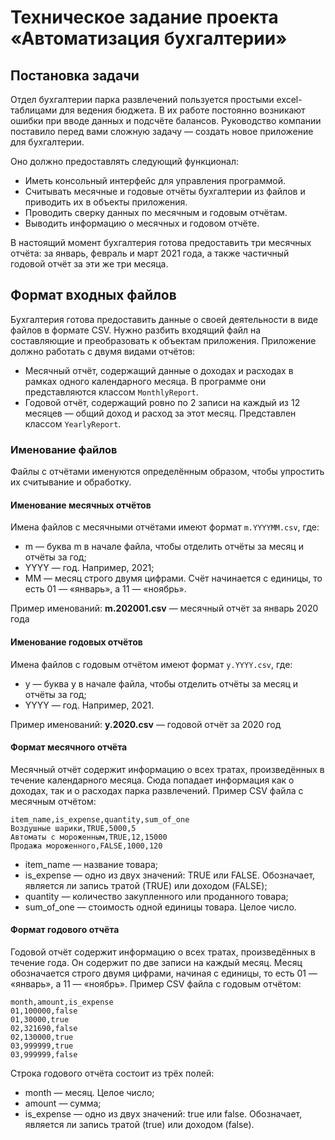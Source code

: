 # Техническое задание проекта «Автоматизация бухгалтерии»
## Постановка задачи

Отдел бухгалтерии парка развлечений пользуется простыми excel-таблицами для ведения бюджета. В их работе постоянно возникают ошибки при вводе данных и подсчёте балансов. Руководство компании поставило перед вами сложную задачу — создать новое приложение для бухгалтерии.

Оно должно предоставлять следующий функционал:
- Иметь консольный интерфейс для управления программой.
- Считывать месячные и годовые отчёты бухгалтерии из файлов и приводить их в объекты приложения.
- Проводить сверку данных по месячным и годовым отчётам.
- Выводить информацию о месячных и годовом отчёте.

В настоящий момент бухгалтерия готова предоставить три месячных отчёта: за январь, февраль и март 2021 года, а также частичный годовой отчёт за эти же три месяца. 

## Формат входных файлов

Бухгалтерия готова предоставить данные о своей деятельности в виде файлов в формате CSV. Нужно разбить входящий файл на составляющие и преобразовать к объектам приложения. Приложение должно работать с двумя видами отчётов:
- Месячный отчёт, содержащий данные о доходах и расходах в рамках одного календарного месяца. В программе они представляются классом `MonthlyReport`.
- Годовой отчёт, содержащий ровно по 2 записи на каждый из 12 месяцев — общий доход и расход за этот месяц. Представлен классом `YearlyReport`.

### Именование файлов
Файлы с отчётами именуются определённым образом, чтобы упростить их считывание и обработку.

#### Именование месячных отчётов
Имена файлов с месячными отчётами имеют формат `m.YYYYMM.csv`, где:
- m — буква m в начале файла, чтобы отделить отчёты за месяц и отчёты за год;
- YYYY — год. Например, 2021;
- MM — месяц строго двумя цифрами. Счёт начинается с единицы, то есть 01 — «январь», а 11 — «ноябрь».

Пример именований: **m.202001.csv** — месячный отчёт за январь 2020 года

#### Именование годовых отчётов
Имена файлов с годовым отчётом имеют формат `y.YYYY.csv`, где:
- y — буква y в начале файла, чтобы отделить отчёты за месяц и отчёты за год;
- YYYY — год. Например, 2021.

Пример именований: **y.2020.csv** — годовой отчёт за 2020 год

#### Формат месячного отчёта
Месячный отчёт содержит информацию о всех тратах, произведённых в течение календарного месяца. Сюда попадает информация как о доходах, так и о расходах парка развлечений.
Пример CSV файла с месячным отчётом:
```
item_name,is_expense,quantity,sum_of_one
Воздушные шарики,TRUE,5000,5
Автоматы с мороженным,TRUE,12,15000
Продажа мороженного,FALSE,1000,120
```
 
- item_name — название товара;
- is_expense — одно из двух значений: TRUE или FALSE. Обозначает, является ли запись тратой (TRUE) или доходом (FALSE);
- quantity — количество закупленного или проданного товара;
- sum_of_one — стоимость одной единицы товара. Целое число.

#### Формат годового отчёта
Годовой отчёт содержит информацию о всех тратах, произведённых в течение года. Он содержит по две записи на каждый месяц. Месяц обозначается строго двумя цифрами, начиная с единицы, то есть 01 — «январь», а 11 — «ноябрь».
Пример CSV файла с годовым отчётом:
```
month,amount,is_expense
01,100000,false
01,30000,true
02,321690,false
02,130000,true
03,999999,true
03,999999,false
```
Строка годового отчёта состоит из трёх полей:
- month — месяц. Целое число;
- amount — сумма;
- is_expense — одно из двух значений: true или false. Обозначает, является ли запись тратой (true) или доходом (false).
